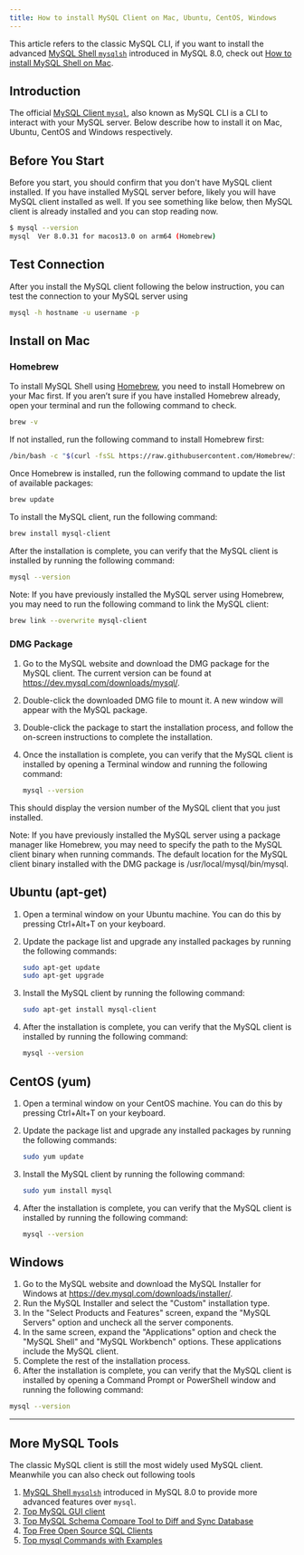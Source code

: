 ```yaml
---
title: How to install MySQL Client on Mac, Ubuntu, CentOS, Windows
---
```


<HintBlock type="info">

This article refers to the classic MySQL CLI, if you want to install the advanced [MySQL Shell `mysqlsh`](https://dev.mysql.com/doc/mysql-shell/8.0/en/) introduced in MySQL 8.0, check out [How to install MySQL Shell on Mac](/reference/mysql/how-to/how-to-install-mysql-shell-on-macos).

</HintBlock>

## Introduction

The official [MySQL Client `mysql`](https://dev.mysql.com/doc/refman/8.0/en/mysql.html), also known as MySQL CLI is a CLI to interact with your MySQL server. Below describe how to install it on Mac, Ubuntu, CentOS and Windows respectively.

## Before You Start

Before you start, you should confirm that you don't have MySQL client installed. If you have installed MySQL server before, likely
you will have MySQL client installed as well. If you see something like below, then MySQL client is already installed and you can stop reading now.

```bash
$ mysql --version
mysql  Ver 8.0.31 for macos13.0 on arm64 (Homebrew)
```

## Test Connection

After you install the MySQL client following the below instruction, you can test the connection to your MySQL server using

```bash
mysql -h hostname -u username -p
```

## Install on Mac

### Homebrew

To install MySQL Shell using [Homebrew](https://brew.sh/), you need to install Homebrew on your Mac first. If you aren’t sure if you have installed Homebrew already, open your terminal and run the following command to check.

```bash
brew -v
```

If not installed, run the following command to install Homebrew first:

```bash
/bin/bash -c "$(curl -fsSL https://raw.githubusercontent.com/Homebrew/install/HEAD/install.sh)"
```

Once Homebrew is installed, run the following command to update the list of available packages:

```bash
brew update
```

To install the MySQL client, run the following command:

```bash
brew install mysql-client
```

After the installation is complete, you can verify that the MySQL client is installed by running the following command:

```bash
mysql --version
```

Note: If you have previously installed the MySQL server using Homebrew, you may need to run the following command to link the MySQL client:

```bash
brew link --overwrite mysql-client
```

### DMG Package

1. Go to the MySQL website and download the DMG package for the MySQL client. The current version can be found at https://dev.mysql.com/downloads/mysql/.
1. Double-click the downloaded DMG file to mount it. A new window will appear with the MySQL package.
1. Double-click the package to start the installation process, and follow the on-screen instructions to complete the installation.
1. Once the installation is complete, you can verify that the MySQL client is installed by opening a Terminal window and running the following command:

   ```bash
   mysql --version
   ```

This should display the version number of the MySQL client that you just installed.

Note: If you have previously installed the MySQL server using a package manager like Homebrew, you may need to specify the path to the MySQL client binary when running commands. The default location for the MySQL client binary installed with the DMG package is /usr/local/mysql/bin/mysql.

## Ubuntu (apt-get)

1. Open a terminal window on your Ubuntu machine. You can do this by pressing Ctrl+Alt+T on your keyboard.
1. Update the package list and upgrade any installed packages by running the following commands:

   ```bash
   sudo apt-get update
   sudo apt-get upgrade
   ```

1. Install the MySQL client by running the following command:

   ```bash
   sudo apt-get install mysql-client
   ```

1. After the installation is complete, you can verify that the MySQL client is installed by running the following command:

   ```bash
   mysql --version
   ```

## CentOS (yum)

1. Open a terminal window on your CentOS machine. You can do this by pressing Ctrl+Alt+T on your keyboard.
1. Update the package list and upgrade any installed packages by running the following commands:

   ```bash
   sudo yum update
   ```

1. Install the MySQL client by running the following command:

   ```bash
   sudo yum install mysql
   ```

1. After the installation is complete, you can verify that the MySQL client is installed by running the following command:

   ```bash
   mysql --version
   ```

## Windows

1. Go to the MySQL website and download the MySQL Installer for Windows at https://dev.mysql.com/downloads/installer/.
1. Run the MySQL Installer and select the "Custom" installation type.
1. In the "Select Products and Features" screen, expand the "MySQL Servers" option and uncheck all the server components.
1. In the same screen, expand the "Applications" option and check the "MySQL Shell" and "MySQL Workbench" options. These applications include the MySQL client.
1. Complete the rest of the installation process.
1. After the installation is complete, you can verify that the MySQL client is installed by opening a Command Prompt or PowerShell window and running the following command:

```bash
mysql --version
```

---

## More MySQL Tools

The classic MySQL client is still the most widely used MySQL client. Meanwhile you can also check out following tools

1. [MySQL Shell `mysqlsh`](/reference/mysql/how-to/how-to-install-mysql-shell-on-macos) introduced in MySQL 8.0 to provide more advanced features over `mysql`.
1. [Top MySQL GUI client](/blog/top-mysql-gui-client)
1. [Top MySQL Schema Compare Tool to Diff and Sync Database](/blog/top-mysql-schema-compare-tools)
1. [Top Free Open Source SQL Clients](/blog/top-open-source-sql-clients)
1. [Top mysql Commands with Examples](/reference/mysql/how-to/top-mysql-commands-with-examples)
